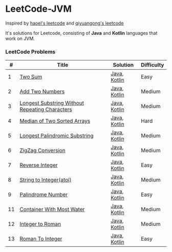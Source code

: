 LeetCode-JVM
========

Inspired by [haoel's leetcode](https://github.com/haoel/leetcode) and [qiyuangong's leetcode](https://github.com/qiyuangong/leetcode)

It's solutions for Leetcode, consisting of **Java** and **Kotlin** languages that work on JVM.

### LeetCode Problems



| # | Title | Solution | Difficulty |
|---| ----- | -------- | ---------- |
|1|[Two Sum](https://leetcode.com/problems/two-sum/) | [Java](./java/0001_TWO_SUM.java),  [Kotlin](kotlin/0001_TWO_SUM.kt)|Easy|
|2|[Add Two Numbers](https://leetcode.com/problems/add-two-numbers/) | [Java](./java/0002_ADD_TWO_NUMBERS.java),  [Kotlin](kotlin/0002_ADD_TWO_NUMBERS.kt)|Medium|
|3|[Longest Substring Without Repeating Characters](https://leetcode.com/problems/longest-substring-without-repeating-characters/) | [Java](./java/0003_Longest_Substring_Without_Repeating_Characters.java),  [Kotlin](kotlin/0003_Longest_Substring_Without_Repeating_Characters.kt)|Medium|
|4|[Median of Two Sorted Arrays](https://leetcode.com/problems/median-of-two-sorted-arrays/) | [Java](./java/0004_Median_of_Two_Sorted_Arrays.java),  [Kotlin](kotlin/0004_Median_of_Two_Sorted_Arrays.kt)|Hard|
|5|[Longest Palindromic Substring](https://leetcode.com/problems/longest-palindromic-substring/) | [Java](./java/0005_Longest_Palindromic_Substring.java),  [Kotlin](kotlin/0005_Longest_Palindromic_Substring.kt)|Medium|
|6|[ZigZag Conversion](https://leetcode.com/problems/zigzag-conversion/) | [Java](./java/0006_ZigZag_Conversion.java),  [Kotlin](kotlin/0006_ZigZag_Conversion.kt)|Medium|
|7|[Reverse Integer](https://leetcode.com/problems/reverse-integer/) | [Java](./java/0007_Reverse_Integer.java),  [Kotlin](kotlin/0007_Reverse_Integer.kt)|Easy|
|8|[String to Integer(atoi)](https://leetcode.com/problems/string-to-integer-atoi/) | [Java](./java/0008_String_To_Integer.java),  [Kotlin](kotlin/0008_String_To_Integer.kt)|Medium|
|9|[Palindrome Number](https://leetcode.com/problems/palindrome-number/) | [Java](./java/0009_Palindrome_Number.java),  [Kotlin](kotlin/0009_Palindrome_Number.kt)|Easy|
|11|[Container With Most Water](https://leetcode.com/problems/container-with-most-water/) | [Java](./java/0011_Container_With_Most_Water.java),  [Kotlin](kotlin/0011_Container_With_Most_Water.kt)|Medium|
|12|[Integer to Roman](https://leetcode.com/problems/integer-to-roman/) | [Java](./java/0012_Integer_to_Roman.java),  [Kotlin](kotlin/0012_Integer_to_Roman.kt)|Medium|
|13|[Roman To Integer](https://leetcode.com/problems/roman-to-integer/) | [Java](./java/0013_Roman_To_Integer.java),  [Kotlin](kotlin/0013_Roman_To_Integer.kt)|Easy|
